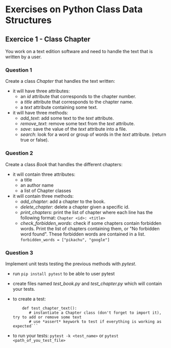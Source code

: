 # Exercises on Python Class Data Structures

## Exercice 1 - Class Chapter

You work on a text edition software and need to handle the text that is written by a user.

### Question 1

Create a class *Chapter* that handles the text written:
- it will have three attributes:
    - an *id* attribute that corresponds to the chapter number.
    - a *title* attribute that corresponds to the chapter name.
    - a *text* attribute containing some text.
- it will have three methods:
    - *add_text*: add some text to the *text* attribute.
    - *remove_text*: remove some text from the *text* attribute.
    - *save*: save the value of the *text* attribute into a file.
    - *search*: look for a word or group of words in the *text* attribute. (return true or false).

### Question 2

Create a class *Book* that handles the different chapters:
- it will contain three attributes:
    - a title
    - an author name
    - a list of Chapter classes
- it will contain three methods:
    - *add_chapter*: add a chapter to the book.
    - *delete_chapter*: delete a chapter given a specific id.
    - *print_chapters*: print the list of chapter where each line has the following format:
        ```Chapter <id>: <title>```
    - *check_forbidden_words*: check if some chapters contain forbidden words. Print the list of chapters containing them, or "No forbidden word found".
      These forbidden words are contained in a list. ```forbidden_words = ["pikachu", "google"]``` 
    
### Question 3

Implement unit tests testing the previous methods with *pytest*.
- run ```pip install pytest``` to be able to user pytest
- create files named *test_book.py* and *test_chapter.py* which will contain your tests.
- to create a test:

     ```
         def test_chapter_text():
            # instantiate a Chapter class (don't forget to import it), try to add or remove some text
            # use *assert* keywork to test if everything is working as expected``` 
  
- to run your tests: ```pytest -k <test_name>``` or ```pytest <path_of_you_test_file>```
      

